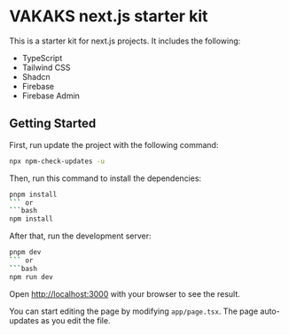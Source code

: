 # VAKAKS next.js starter kit

This is a starter kit for next.js projects. It includes the following:

- TypeScript
- Tailwind CSS
- Shadcn
- Firebase
- Firebase Admin


## Getting Started

First, run update the project with the following command:

```bash
npx npm-check-updates -u
```

Then, run this command to install the dependencies:

```bash
pnpm install
``` or 
```bash
npm install
```

After that, run the development server:

```bash
pnpm dev
``` or 
```bash
npm run dev
```

Open [http://localhost:3000](http://localhost:3000) with your browser to see the result.

You can start editing the page by modifying `app/page.tsx`. The page auto-updates as you edit the file.

